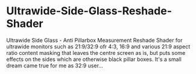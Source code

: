 # Ultrawide-Side-Glass-Reshade-Shader
Ultrawide Side Glass - Anti Pillarbox Measurement Reshade Shader for ultrawide monitors such as 21:9/32:9 ofr 4:3, 16:9 and various 21:9 aspect ratio content masking that leaves the centre screen as is, but puts some effects on the sides which are otherwise black pillar boxes. It's a small dream came true for me as 32:9 user...
